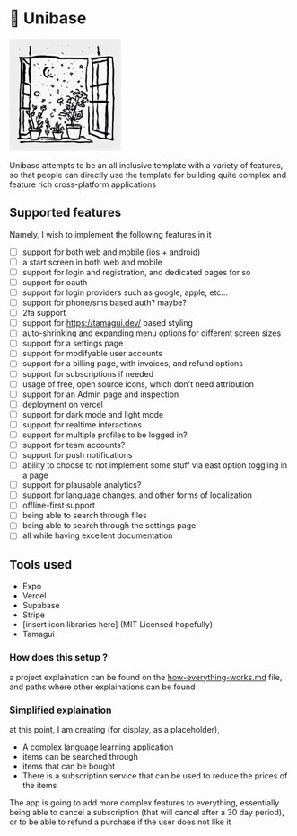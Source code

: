 # 🏡 Unibase

<img src="readme-files/flowerpots.jpg" alt="flowers in a flowerpot next to a window" width="200" height="200">

<br>

Unibase attempts to be an all inclusive template with a variety of features, so that people can directly use the template for building quite complex and feature rich cross-platform applications

## Supported features

Namely, I wish to implement the following features in it

- [ ] support for both web and mobile (ios + android)
- [ ] a start screen in both web and mobile
- [ ] support for login and registration, and dedicated pages for so
- [ ] support for oauth
- [ ] support for login providers such as google, apple, etc...
- [ ] support for phone/sms based auth? maybe?
- [ ] 2fa support
- [ ] support for https://tamagui.dev/ based styling
- [ ] auto-shrinking and expanding menu options for different screen sizes
- [ ] support for a settings page
- [ ] support for modifyable user accounts
- [ ] support for a billing page, with invoices, and refund options
- [ ] support for subscriptions if needed
- [ ] usage of free, open source icons, which don't need attribution
- [ ] support for an Admin page and inspection
- [ ] deployment on vercel
- [ ] support for dark mode and light mode
- [ ] support for realtime interactions
- [ ] support for multiple profiles to be logged in?
- [ ] support for team accounts?
- [ ] support for push notifications
- [ ] ability to choose to not implement some stuff via east option toggling in a page
- [ ] support for plausable analytics?
- [ ] support for language changes, and other forms of localization
- [ ] offline-first support
- [ ] being able to search through files
- [ ] being able to search through the settings page
- [ ] all while having excellent documentation

## Tools used
- Expo
- Vercel
- Supabase
- Stripe
- [insert icon libraries here] (MIT Licensed hopefully)
- Tamagui

### How does this setup ?

a project explaination can be found on the [how-everything-works.md](./how-everything-works.md) file, and paths where other explainations can be found

### Simplified explaination

at this point, I am creating (for display, as a placeholder), 
- A complex language learning application
- items can be searched through
- items that can be bought
- There is a subscription service that can be used to reduce the prices of the items

The app is going to add more complex features to everything, essentially being able to cancel a subscription (that will cancel after a 30 day period), or to be able to refund a purchase if the user does not like it